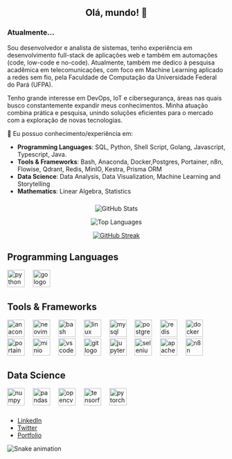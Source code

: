 <div align="center">
  <h2>Olá, mundo! 👋</h2>
</div>

### Atualmente...
Sou desenvolvedor e analista de sistemas, tenho experiência em desenvolvimento full-stack de aplicações web e também em  automações (code, low-code e no-code).
Atualmente, também me dedico à pesquisa acadêmica em telecomunicações, com foco em Machine Learning aplicado a redes sem fio, pela Faculdade de Computação da Universidade Federal do Pará (UFPA).

Tenho grande interesse em DevOps, IoT e cibersegurança, áreas nas quais busco constantemente expandir meus conhecimentos. Minha atuação combina prática e pesquisa, unindo soluções eficientes para o mercado com a exploração de novas tecnologias.




💬  Eu possuo conhecimento/experiência em:

- **Programming Languages**: SQL, Python, Shell Script, Golang, Javascript, Typescript, Java.
- **Tools & Frameworks**: Bash, Anaconda, Docker,Postgres, Portainer, n8n, Flowise, Qdrant, Redis, MinIO, Kestra, Prisma ORM
- **Data Science**: Data Analysis, Data Visualization, Machine Learning and Storytelling
- **Mathematics**: Linear Algebra, Statistics

###

<div align="center">

  ![GitHub Stats](https://github-readme-stats.vercel.app/api?username=r0bertgabriel&show_icons=true&include_all_commits=true&count_private=true&theme=dracula&locale=en&hide_border=false)

  ![Top Languages](https://github-readme-stats.vercel.app/api/top-langs?username=r0bertgabriel&layout=compact&langs_count=5&theme=dracula&locale=en&hide_border=false)

  [![GitHub Streak](https://streak-stats.demolab.com/?user=r0bertgabriel&theme=dracula&hide_border=true)](https://git.io/streak-stats)

</div>




## Programming Languages
<div align="left">
  <img src="https://cdn.jsdelivr.net/gh/devicons/devicon/icons/python/python-original.svg" height="40" alt="python logo"  />
  <img width="11" />
  <img src="https://cdn.jsdelivr.net/gh/devicons/devicon/icons/go/go-original.svg" height="40" alt="go logo"  />
</div>

###

## Tools & Frameworks
<div align="left">
  <img src="https://cdn.jsdelivr.net/gh/devicons/devicon/icons/anaconda/anaconda-original.svg" height="40" alt="anaconda logo"  />
  <img width="11" />
  <img src="https://cdn.simpleicons.org/neovim/57A143" height="40" alt="neovim logo"  />
  <img width="11" />
  <img src="https://cdn.simpleicons.org/gnubash/4EAA25" height="40" alt="bash logo"  />
  <img width="11" />
  <img src="https://cdn.jsdelivr.net/gh/devicons/devicon/icons/linux/linux-original.svg" height="40" alt="linux logo"  />
  <img width="11" />
  <img src="https://cdn.jsdelivr.net/gh/devicons/devicon/icons/mysql/mysql-original.svg" height="40" alt="mysql logo"  />
  <img width="11" />
  <img src="https://cdn.jsdelivr.net/gh/devicons/devicon/icons/postgresql/postgresql-original.svg" height="40" alt="postgresql logo"  />
  <img width="11" />
  <img src="https://cdn.simpleicons.org/redis/DC382D" height="40" alt="redis logo" />
  <img width="11" />
  <img src="https://cdn.simpleicons.org/docker/2496ED" height="40" alt="docker logo"  />
  <img width="11" />
  <img src="https://cdn.simpleicons.org/portainer/13BEF9" height="40" alt="portainer logo" />
  <img width="11" />
  <img src="https://cdn.simpleicons.org/minio/C82B37" height="40" alt="minio logo" />
  <img width="11" />
  <img src="https://cdn.jsdelivr.net/gh/devicons/devicon/icons/vscode/vscode-original.svg" height="40" alt="vscode logo"  />
  <img width="11" />
  <img src="https://cdn.simpleicons.org/git/F05032" height="40" alt="git logo"  />
  <img width="11" />
  <img src="https://cdn.simpleicons.org/jupyter/F37626" height="40" alt="jupyter logo"  />
  <img width="11" />
  <img src="https://cdn.jsdelivr.net/gh/devicons/devicon/icons/selenium/selenium-original.svg" height="40" alt="selenium logo"  />
  <img width="11" />
  <img src="https://cdn.simpleicons.org/apache/D22128" height="40" alt="apache logo"  />
  <img width="11" />
  <img src="https://cdn.simpleicons.org/n8n/EF6C00" height="40" alt="n8n logo" />
</div>

###

## Data Science
<div align="left">
  <img src="https://cdn.jsdelivr.net/gh/devicons/devicon/icons/numpy/numpy-original.svg" height="40" alt="numpy logo"  />
  <img width="11" />
  <img src="https://cdn.jsdelivr.net/gh/devicons/devicon/icons/pandas/pandas-original.svg" height="40" alt="pandas logo"  />
  <img width="11" />
  <img src="https://cdn.simpleicons.org/opencv/5C3EE8" height="40" alt="opencv logo"  />
  <img width="11" />
  <img src="https://cdn.simpleicons.org/tensorflow/FF6F00" height="40" alt="tensorflow logo"  />
  <img width="11" />
  <img src="https://cdn.simpleicons.org/pytorch/EE4C2C" height="40" alt="pytorch logo"  />
</div>

###

- [LinkedIn](https://www.linkedin.com/in/your-linkedin)
- [Twitter](https://twitter.com/your-twitter)
- [Portfolio](https://your-portfolio.com)

<img src="https://raw.githubusercontent.com/r0bertds/r0bertds/output/snake.svg" alt="Snake animation" />
